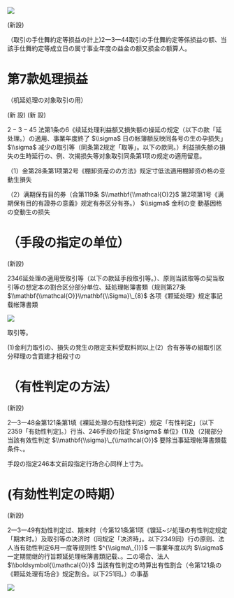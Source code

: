 ![](https://www.nta.go.jp/tmp/95c79956-8956-45bc-bc72-631266e86f94/images/d4c76574aff562e9451c28ede077507a9bf25a36fad0ea944dea4f452365e3b0.jpg)

(新設)

（取引の手仕舞約定等损益の計上)2一3一44取引の手仕舞約定等係损益の额、当該手仕舞約定等成立日の属寸事业年度の益金の额又损金の额算人。

# 第7款処理损益

（机延処理の对象取引の用）

(新 設) (新 設)

$2-3-45$ 法第1条の6《续延处理利益额又損失额の操延の规定（以下の款「延处理。）の適用、事業年度終了 $\\sigma$ 日の帐簿额反映同各号の生の孕损失」 $\\sigma$ 减少の取引等（同条第2规定「取等」。以下の款同。）利益損失额の損失の生時延行の、例、次揭损失等对象取引同条第1项の规定の適用留意。

（1）金第28条第1项第2号《棚卸资産のの方法》规定寸低法適用棚卸资の格の变動生損失

（2）满期保有目的券（合第119条 $\\mathbf{\\mathcal{O}2}$ 第2项第1号《满期保有目的有證券の意義》规定有券区分有券。） $\\sigma$ 金利の变 動基因格の变動生の损失

# （手段の指定の单位）

(新設)

2346延处理の適用受取引等（以下の款延手段取引等。）、原则当該取等の契当取引等の想定本の割合区分部分单位、延処理帐簿書類（规则第27条 $\\mathbf{\\mathcal{O}}\\mathbf{\\Sigma}\_{8}$ 各项《颗延处理》规定事記载帐簿書類

![](https://www.nta.go.jp/tmp/95c79956-8956-45bc-bc72-631266e86f94/images/ed10a42f38a6e7470719490bfb53634857f2c661909ecb1de6b0a8117203976c.jpg)

取引等。

(1)金利力取引の、損失の凳生の限定支料受取料同以上(2）合有券等の組取引区分释理の含買建才相殺寸の

# （有性判定の方法）

(新設)

2一3一48金第121条第1填《裸延处理の有劾性判定）规定「有性判定」（以下2359「有劾性判定\]。）行当、246手段の指定 $\\sigma$ 单位》(1)及（2揭部分当該有效性判定 $\\mathbf{\\sigma}\_{\\mathcal{O}}$ 要除当事延理帐簿書類载条件、。

手段の指定246本文前段指定行场合心同样上寸为。

# (有劾性判定の時期）

(新設)

2一3一49有劾性判定过、期末时（今第121条第1项《镍延~ジ処理の有性判定规定「期末时。）及取引等の决济时（同规定「决济時」。以下2349同）行の原则、法人当有劾性判定6月一度等规则性 $^{\\sigma\_{)}}$ 一事業年度以内 $\\sigma$ 一定期間继的行旨颗延処理帐簿書類記载、。二の場合、法人 $\\boldsymbol{\\mathcal{O}}$ 当該有性判定の時算出有性割合（令第121条の《颗延处理有场合》规定割合。以下251同。）の事基

![](https://www.nta.go.jp/tmp/95c79956-8956-45bc-bc72-631266e86f94/images/a2a438b55a56fbfce0a5c5fb987084cc88223f47c2b9c469e323e112dc0953d4.jpg)